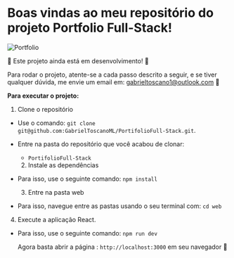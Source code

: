 # Boas vindas ao meu repositório do projeto Portfolio Full-Stack!

![Portfolio](https://github.com/GabrielToscanoML/PortifolioFull-Stack/assets/68169956/352023ab-3c44-4ef6-ac06-a6487720a3a3)

:construction: Este projeto ainda está em desenvolvimento! :construction:

Para rodar o projeto, atente-se a cada passo descrito a seguir, e se tiver qualquer dúvida, me envie um email em: gabrieltoscano1@outlook.com :rocket:

<strong>Para executar o projeto:</strong>

  1. Clone o repositório

- Use o comando: `git clone git@github.com:GabrielToscanoML/PortifolioFull-Stack.git`.
- Entre na pasta do repositório que você acabou de clonar:
  - `PortifolioFull-Stack`

  2. Instale as dependências

- Para isso, use o seguinte comando: `npm install`

  3. Entre na pasta web

- Para isso, navegue entre as pastas usando o seu terminal com: `cd web`

 4. Execute a aplicação React.

- Para isso, use o seguinte comando: `npm run dev`

  Agora basta abrir a página : `http://localhost:3000` em seu navegador :rocket:
